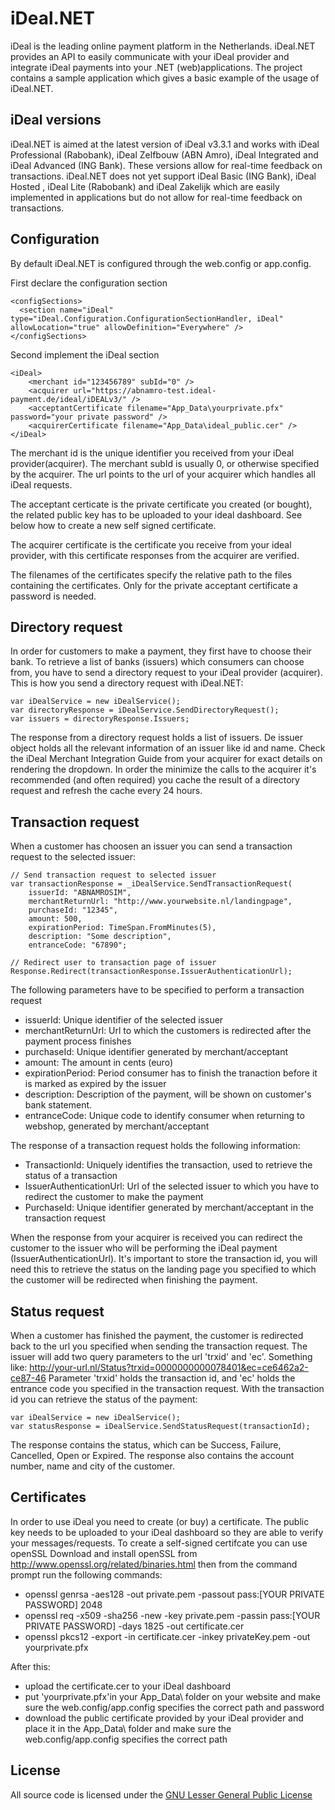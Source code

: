 # iDeal.NET
iDeal is the leading online payment platform in the Netherlands. 
iDeal.NET provides an API to easily communicate with your iDeal provider and integrate iDeal payments into your .NET (web)applications.
The project contains a sample application which gives a basic example of the usage of iDeal.NET.

## iDeal versions
iDeal.NET is aimed at the latest version of iDeal v3.3.1 and works with iDeal Professional (Rabobank), iDeal Zelfbouw (ABN Amro), iDeal Integrated and iDeal Advanced (ING Bank). These versions allow for real-time feedback on transactions. 
iDeal.NET does not yet support iDeal Basic (ING Bank), iDeal Hosted , iDeal Lite (Rabobank) and iDeal Zakelijk which are easily implemented in applications but do not allow for real-time feedback on transactions.



## Configuration
By default iDeal.NET is configured through the web.config or app.config.

First declare the configuration section

	<configSections>
      <section name="iDeal" type="iDeal.Configuration.ConfigurationSectionHandler, iDeal" allowLocation="true" allowDefinition="Everywhere" />
    </configSections>
	
Second implement the iDeal section

	<iDeal>
        <merchant id="123456789" subId="0" />
        <acquirer url="https://abnamro-test.ideal-payment.de/ideal/iDEALv3/" />
        <acceptantCertificate filename="App_Data\yourprivate.pfx" password="your private password" />
        <acquirerCertificate filename="App_Data\ideal_public.cer" />
    </iDeal>

The merchant id is the unique identifier you received from your iDeal provider(acquirer). The merchant subId is usually 0, or otherwise specified by the acquirer. The url points to the url of your acquirer which handles all iDeal requests.

The acceptant certicate is the private certificate you created (or bought), the related public key has to be uploaded to your ideal dashboard. See below how to create a new self signed certificate. 

The acquirer certificate is the certificate you receive from your ideal provider, with this certificate responses from the acquirer are verified.

The filenames of the certificates specify the relative path to the files containing the certificates. Only for the private acceptant certificate a password is needed.

## Directory request
In order for customers to make a payment, they first have to choose their bank. To retrieve a list of banks (issuers) which consumers can choose from, you have to send a directory request to your iDeal provider (acquirer). This is how you send a directory request with iDeal.NET:

	var iDealService = new iDealService();
	var directoryResponse = iDealService.SendDirectoryRequest();
	var issuers = directoryResponse.Issuers;

The response from a directory request holds a list of issuers. De issuer object holds all the relevant information of an issuer like id and name. Check the iDeal Merchant Integration Guide from your acquirer for exact details on rendering the dropdown.
In order the minimize the calls to the acquirer it's recommended (and often required) you cache the result of a directory request and refresh the cache every 24 hours.

## Transaction request
When a customer has choosen an issuer you can send a transaction request to the selected issuer:

	// Send transaction request to selected issuer
	var transactionResponse = _iDealService.SendTransactionRequest(
		issuerId: "ABNAMROSIM", 
		merchantReturnUrl: "http://www.yourwebsite.nl/landingpage", 
		purchaseId: "12345", 
		amount: 500, 
		expirationPeriod: TimeSpan.FromMinutes(5), 
		description: "Some description",
		entranceCode: "67890";

	// Redirect user to transaction page of issuer
	Response.Redirect(transactionResponse.IssuerAuthenticationUrl);

The following parameters have to be specified to perform a transaction request
 
 - issuerId: Unique identifier of the selected issuer
 - merchantReturnUrl: Url to which the customers is redirected after the payment process finishes
 - purchaseId: Unique identifier generated by merchant/acceptant
 - amount: The amount in cents (euro)
 - expirationPeriod: Period consumer has to finish the tranaction before it is marked as expired by the issuer
 - description: Description of the payment, will be shown on customer's bank statement.
 - entranceCode: Unique code to identify consumer when returning to webshop, generated by merchant/acceptant
 	
The response of a transaction request holds the following information:

 - TransactionId: Uniquely identifies the transaction, used to retrieve the status of a transaction
 - IssuerAuthenticationUrl: Url of the selected issuer to which you have to redirect the customer to make the payment
 - PurchaseId: Unique identifier generated by merchant/acceptant in the transaction request
 
When the response from your acquirer is received you can redirect the customer to the issuer who will be performing the iDeal payment (IssuerAuthenticationUrl). It's important to store the transaction id, you will need this to retrieve the status on the landing page you specified to which the customer will be redirected when finishing the payment.

## Status request
When a customer has finished the payment, the customer is redirected back to the url you specified when sending the transaction request. The issuer will add two query parameters to the url 'trxid' and 'ec'. Something like: http://your-url.nl/Status?trxid=0000000000078401&ec=ce6462a2-ce87-46
Parameter 'trxid' holds the transaction id, and 'ec' holds the entrance code you specified in the transaction request. With the transaction id you can retrieve the status of the payment:

	var iDealService = new iDealService();
	var statusResponse = iDealService.SendStatusRequest(transactionId);
	
The response contains the status, which can be Success, Failure, Cancelled, Open or Expired. The response also contains the account number, name and city of the customer.

## Certificates
In order to use iDeal you need to create (or buy) a certificate. The public key needs to be uploaded to your iDeal dashboard so they are able to verify your messages/requests. To create a self-signed certifcate you can use openSSL
Download and install openSSL from http://www.openssl.org/related/binaries.html
then from the command prompt run the following commands:

  * openssl genrsa -aes128 -out private.pem -passout pass:[YOUR PRIVATE PASSWORD] 2048
  * openssl req -x509 -sha256 -new -key private.pem -passin pass:[YOUR PRIVATE PASSWORD] -days 1825 -out certificate.cer
  * openssl pkcs12 -export -in certificate.cer -inkey privateKey.pem -out yourprivate.pfx

After this:
 * upload the certificate.cer to your iDeal dashboard 
 * put 'yourprivate.pfx'in your App_Data\ folder on your website and make sure the web.config/app.config specifies the correct path and password
 * download the public certificate provided by your iDeal provider and place it in the App_Data\ folder and make sure the web.config/app.config specifies the correct path 
 

## License
All source code is licensed under the [GNU Lesser General Public License](http://www.gnu.org/licenses/lgpl.html)
